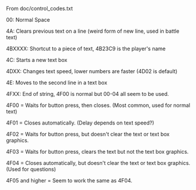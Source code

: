 From doc/control_codes.txt


00: Normal Space

4A: Clears previous text on a line (weird form of new line, used in battle text)

4BXXXX: Shortcut to a piece of text, 4B23C9 is the player's name

4C: Starts a new text box

4DXX: Changes text speed, lower numbers are faster (4D02 is default)

4E: Moves to the second line in a text box

4FXX: End of string, 4F00 is normal but 00-04 all seem to be used.



4F00 = Waits for button press, then closes. (Most common, used for normal text)

4F01 = Closes automatically. (Delay depends on text speed?)

4F02 = Waits for button press, but doesn't clear the text or text box graphics.

4F03 = Waits for button press, clears the text but not the text box graphics.

4F04 = Closes automatically, but doesn't clear the text or text box graphics. (Used for questions)

4F05 and higher = Seem to work the same as 4F04.
